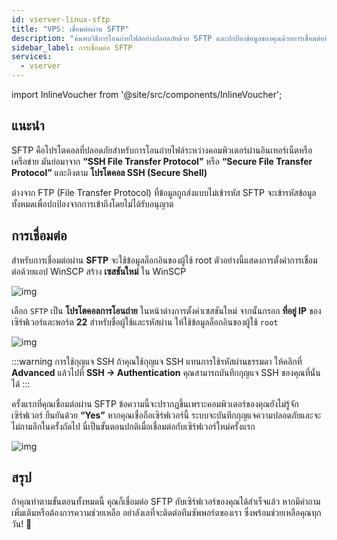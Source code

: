 ```yaml
---
id: vserver-linux-sftp
title: "VPS: เชื่อมต่อผ่าน SFTP"
description: "ค้นพบวิธีการโอนถ่ายไฟล์อย่างปลอดภัยด้วย SFTP และปกป้องข้อมูลของคุณด้วยการเชื่อมต่อที่เข้ารหัส → เรียนรู้เพิ่มเติมตอนนี้"
sidebar_label: การเชื่อมต่อ SFTP
services:
  - vserver
---
```


import InlineVoucher from '@site/src/components/InlineVoucher';





## แนะนำ

SFTP คือโปรโตคอลที่ปลอดภัยสำหรับการโอนถ่ายไฟล์ระหว่างคอมพิวเตอร์ผ่านอินเทอร์เน็ตหรือเครือข่าย มันย่อมาจาก **“SSH File Transfer Protocol”** หรือ **“Secure File Transfer Protocol”** และอิงตาม **โปรโตคอล SSH (Secure Shell)**

ต่างจาก FTP (File Transfer Protocol) ที่ข้อมูลถูกส่งแบบไม่เข้ารหัส SFTP จะเข้ารหัสข้อมูลทั้งหมดเพื่อปกป้องจากการเข้าถึงโดยไม่ได้รับอนุญาต

<InlineVoucher />



## การเชื่อมต่อ

สำหรับการเชื่อมต่อผ่าน **SFTP** จะใช้ข้อมูลล็อกอินของผู้ใช้ root ตัวอย่างนี้แสดงการตั้งค่าการเชื่อมต่อด้วยแอป WinSCP สร้าง **เซสชันใหม่** ใน WinSCP

![img](https://screensaver01.zap-hosting.com/index.php/s/HDsMr5mnJpC7FtM/download)

เลือก `SFTP` เป็น **โปรโตคอลการโอนถ่าย** ในหน้าต่างการตั้งค่าเซสชันใหม่ จากนั้นกรอก **ที่อยู่ IP** ของเซิร์ฟเวอร์และพอร์ต **22** สำหรับชื่อผู้ใช้และรหัสผ่าน ให้ใช้ข้อมูลล็อกอินของผู้ใช้ `root`

![img](https://screensaver01.zap-hosting.com/index.php/s/Wq59YHDnirKYkDr/download)

:::warning การใช้กุญแจ SSH
ถ้าคุณใช้กุญแจ SSH แทนการใช้รหัสผ่านธรรมดา ให้คลิกที่ **Advanced** แล้วไปที่ **SSH -> Authentication** คุณสามารถบันทึกกุญแจ SSH ของคุณที่นั่นได้
:::

ครั้งแรกที่คุณเชื่อมต่อผ่าน SFTP ข้อความนี้จะปรากฏขึ้นเพราะคอมพิวเตอร์ของคุณยังไม่รู้จักเซิร์ฟเวอร์ ยืนยันด้วย **“Yes”** หากคุณเชื่อถือเซิร์ฟเวอร์นี้ ระบบจะบันทึกกุญแจความปลอดภัยและจะไม่ถามอีกในครั้งถัดไป นี่เป็นขั้นตอนปกติเมื่อเชื่อมต่อกับเซิร์ฟเวอร์ใหม่ครั้งแรก

![img](https://screensaver01.zap-hosting.com/index.php/s/DxErsePZJnkxyCp/download)





## สรุป

ถ้าคุณทำตามขั้นตอนทั้งหมดนี้ คุณก็เชื่อมต่อ SFTP กับเซิร์ฟเวอร์ของคุณได้สำเร็จแล้ว หากมีคำถามเพิ่มเติมหรือต้องการความช่วยเหลือ อย่าลังเลที่จะติดต่อทีมซัพพอร์ตของเรา ซึ่งพร้อมช่วยเหลือคุณทุกวัน! 🙂

<InlineVoucher />